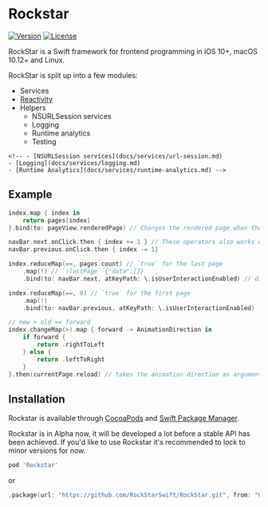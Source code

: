 # Rockstar

[![Version](https://img.shields.io/cocoapods/v/Rockstar.svg?style=flat)](https://cocoapods.org/pods/Rockstar)
[![License](https://img.shields.io/cocoapods/l/Rockstar.svg?style=flat)](https://cocoapods.org/pods/Rockstar)

RockStar is a Swift framework for frontend programming in iOS 10+, macOS 10.12+ and Linux.

RockStar is split up into a few modules:

<!-- - [Services (dependency inversion)](docs/dependency-inversion,md) -->
- Services
- [Reactivity](docs/reactivity/concepts.md)
- Helpers
    - NSURLSession services
    - Logging
    - Runtime analytics
    - Testing
<!-- - Helpers -->
    <!-- - [NSURLSession services](docs/services/url-session.md)
    - [Logging](docs/services/logging.md)
    - [Runtime Analytics](docs/services/runtime-analytics.md) -->

<!-- - [Testing](docs/testing.md) -->

## Example

```swift
index.map { index in
    return pages[index]
}.bind(to: pageView.renderedPage) // Changes the rendered page when the index changes

navBar.next.onClick.then { index += 1 } // These operators also works on bindings
navBar.previous.onClick.then { index -= 1}

index.reduceMap(==, pages.count) // `true` for the last page
    .map(!) // `!lastPage``{"data":[]}
    .bind(to: navBar.next, atKeyPath: \.isUserInteractionEnabled) // disables on last page

index.reduceMap(==, 0) // `true` for the first page
    .map(!)
    .bind(to: navBar.previous, atKeyPath: \.isUserInteractionEnabled)

// new > old == forward
index.changeMap(>).map { forward -> AnimationDirection in
    if forward {
        return .rightToLeft
    } else {
        return .leftToRight
    }
}.then(currentPage.reload) // takes the animation direction as argument
```

## Installation

Rockstar is available through [CocoaPods](https://cocoapods.org) and [Swift Package Manager](https://swift.org/package-manager/).

Rockstar is in Alpha now, it will be developed a lot before a stable API has been achieved.
If you'd like to use Rockstar it's recommended to lock to minor versions for now.

```ruby
pod 'Rockstar'
```

or

```swift
.package(url: "https://github.com/RockStarSwift/RockStar.git", from: "0.3.0")
```
